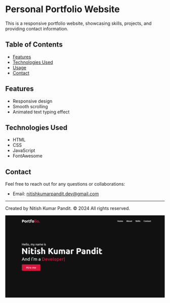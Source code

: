 # Personal Portfolio Website

This is a responsive portfolio website, showcasing skills, projects, and providing contact information.

## Table of Contents

- [Features](#features)
- [Technologies Used](#technologies-used)
- [Usage](#usage)
- [Contact](#contact)

## Features

- Responsive design
- Smooth scrolling
- Animated text typing effect

## Technologies Used

- HTML
- CSS
- JavaScript
- FontAwesome

## Contact

Feel free to reach out for any questions or collaborations:

- Email: nitishkumarpandit.dev@gmail.com

---

Created by Nitish Kumar Pandit. © 2024 All rights reserved.

![Protfolio Website](image.png)
